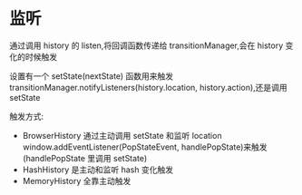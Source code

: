 # 监听

通过调用 history 的 listen,将回调函数传递给 transitionManager,会在 history 变化的时候触发

设置有一个 setState(nextState) 函数用来触发 transitionManager.notifyListeners(history.location, history.action),还是调用 setState

触发方式:

- BrowserHistory 通过主动调用 setState 和监听 location window.addEventListener(PopStateEvent, handlePopState)来触发(handlePopState 里调用 setState)
- HashHistory 是主动和监听 hash 变化触发
- MemoryHistory 全靠主动触发
